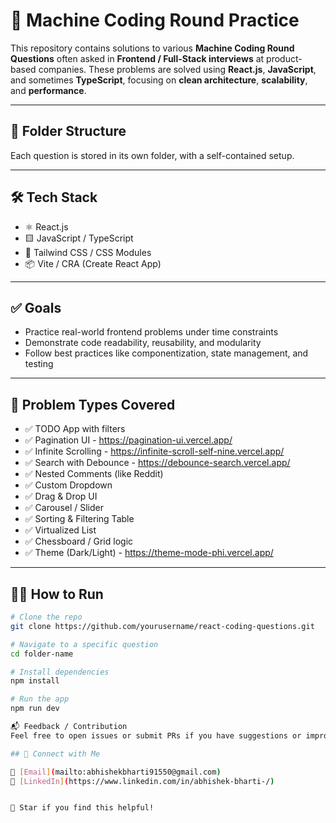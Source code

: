 # 🚀 Machine Coding Round Practice

This repository contains solutions to various **Machine Coding Round Questions** often asked in **Frontend / Full-Stack interviews** at product-based companies. These problems are solved using **React.js**, **JavaScript**, and sometimes **TypeScript**, focusing on **clean architecture**, **scalability**, and **performance**.

---

## 📁 Folder Structure

Each question is stored in its own folder, with a self-contained setup.


---

## 🛠️ Tech Stack

- ⚛️ React.js
- 🟨 JavaScript / TypeScript
- 💅 Tailwind CSS / CSS Modules
- 📦 Vite / CRA (Create React App)

---

## ✅ Goals

- Practice real-world frontend problems under time constraints
- Demonstrate code readability, reusability, and modularity
- Follow best practices like componentization, state management, and testing

---

## 📌 Problem Types Covered

- ✅ TODO App with filters
- ✅ Pagination UI - https://pagination-ui.vercel.app/
- ✅ Infinite Scrolling - https://infinite-scroll-self-nine.vercel.app/
- ✅ Search with Debounce - https://debounce-search.vercel.app/
- ✅ Nested Comments (like Reddit)
- ✅ Custom Dropdown
- ✅ Drag & Drop UI
- ✅ Carousel / Slider
- ✅ Sorting & Filtering Table
- ✅ Virtualized List
- ✅ Chessboard / Grid logic
- ✅ Theme (Dark/Light) - https://theme-mode-phi.vercel.app/

---

## 🧑‍💻 How to Run

```bash
# Clone the repo
git clone https://github.com/yourusername/react-coding-questions.git

# Navigate to a specific question
cd folder-name

# Install dependencies
npm install

# Run the app
npm run dev

📬 Feedback / Contribution
Feel free to open issues or submit PRs if you have suggestions or improvements!

## 🔗 Connect with Me

📧 [Email](mailto:abhishekbharti91550@gmail.com)  
💼 [LinkedIn](https://www.linkedin.com/in/abhishek-bharti-/)


🌟 Star if you find this helpful!
